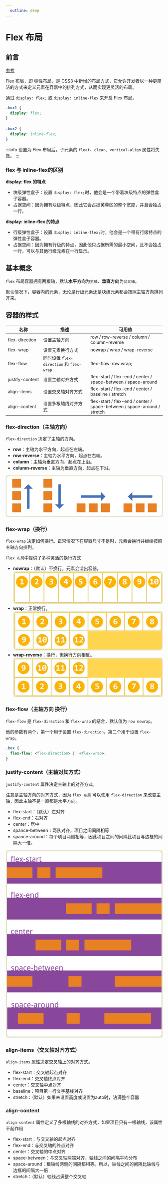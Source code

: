 ```yaml
---
  outline: deep
---
```

# Flex 布局

## 前言

[参考](https://ruanyifeng.com/blog/2015/07/flex-grammar.html)

Flex 布局，即 弹性布局，是 CSS3 中新增的布局方式，它允许开发者以一种更简洁的方式来定义元素在容器中的排列方式，从而实现更灵活的布局。

通过 `display: flex;` 或 `display: inline-flex` 来开启 Flex 布局。

```css
.box1 {
  display: flex;
}

.box2 {
  display: inline-flex;
}
```

:::info
设置为 Flex 布局后，子元素的 `float`、`clear`、`vertical-align` 属性将失效。
:::

### flex 与 inline-flex的区别

**display: flex 的特点**

- 块级弹性盒子：设置 `display: flex;`时，他会是一个带着块级特点的弹性盒子容器。
- 占据空间：因为拥有块级特点，因此它会占据芙蓉区的整个宽度，并且会独占一行。

**display: inline-flex 的特点**

- 行级弹性盒子：设置 `display: inline-flex;`时，他会是一个带有行级特点的弹性盒子容器。
- 占据空间：因为拥有行级的特点，因此他只占据所需的最小空间，且不会独占一行，可以与其他行级元素在一行显示。

## 基本概念

`flex` 布局容器拥有两根轴，默认**水平方向**为`主轴`、**垂直方向**为`交叉轴`。

默认情况下，容器内的元素，无论是行级元素还是块级元素都会按照主轴方向排列开来。

## 容器的样式

| 名称 | 描述 | 可用值 |
| --- | --- | --- |
| <nobr> flex-direction </nobr> | 设置主轴方向 | row / row-reverse / column / column-reverse |
| <nobr> flex-wrap </nobr> | 设置元素换行方式 | nowrap / wrap / wrap-reverse |
| <nobr> flex-flow </nobr> | 同时设置 `flex-direction` 和 `flex-wrap` | flex-flow: row wrap; |
| <nobr> justify-content </nobr> | 设置主轴对齐方式 | flex-start / flex-end / center / space-between / space-around |
| <nobr> align-items </nobr> | 设置交叉轴对齐方式 | flex-start / flex-end / center / baseline / stretch |
| <nobr> align-content </nobr> | 设置多根轴线对齐方式 | flex-start / flex-end / center / space-between / space-around / stretch |

### flex-direction（主轴方向）

`flex-direction` 决定了主轴的方向。

- **row**：主轴为水平方向，起点在左端。
- **row-reverse**：主轴为水平方向，起点在右端。
- **column**：主轴为垂直方向，起点在上沿。
- **column-reverse**：主轴为垂直方向，起点在下沿。

![flex-direction](./images/css3-flex/1.png)

### flex-wrap（换行）

`flex-wrap` 决定如何换行。正常情况下在容器尺寸不足时，元素会换行并继续按照主轴方向排列。

`Flex 布局`中提供了多种灵活的换行方式

- **nowrap**：（默认）不换行，元素会溢出容器。
![nowrap](./images/css3-flex/2.png)
- **wrap**：正常换行。
![wrap](./images/css3-flex/3.png)
- **wrap-reverse**：换行，但换行方向相反。
![wrap-reverse](./images/css3-flex/4.png)

### flex-flow（主轴方向 换行）

`flex-flow` 是 `flex-direction` 和 `flex-wrap` 的结合，默认值为 `row nowrap`。

他的参数有两个，第一个用于设置 `flex-direction`，第二个用于设置 `flex-wrap`。

```css
.box {
  flex-flow: <flex-direction> || <flex-wrap>;
}
```

### justify-content（主轴对其方式）

`justify-content` 属性决定主轴上的对齐方式。

注意是主轴方向的对齐方式，因为 `flex 布局` 可以使用 `flex-direction` 来改变主轴，因此主轴不是一直都是水平方向。

- flex-start：（默认）左对齐
- flex-end：右对齐
- center：居中
- spance-between：两队对齐，项目之间间隔相等
- spance-around：每个项目两侧相等，因此项目之间的间隔比项目与边框的间隔大一倍。

![justify-content](./images/css3-flex/5.png)

### align-items（交叉轴对齐方式）

`align-items` 属性决定交叉轴上的对齐方式。

- flex-start：交叉轴起点对齐
- flex-end：交叉轴终点对齐
- center：交叉轴中点对齐
- baseline：项目第一行文字基线对齐
- stretch：（默认）如果未设置高度或设置为auto时，沾满整个容器

### align-content

`align-content` 属性定义了多根轴线的对齐方式，如果项目只有一根轴线，该属性不起作用

- flex-start：与交叉轴的起点对齐
- flex-end：与交叉轴的终点对齐
- center：交叉轴的中点对齐
- space-between：与交叉轴两端对齐，轴线之间的间隔平均分布
- space-around：根轴线两侧的间隔都相等。所以，轴线之间的间隔比轴线与边框的间隔大一倍
- stretch：（默认）轴线占满整个交叉轴
